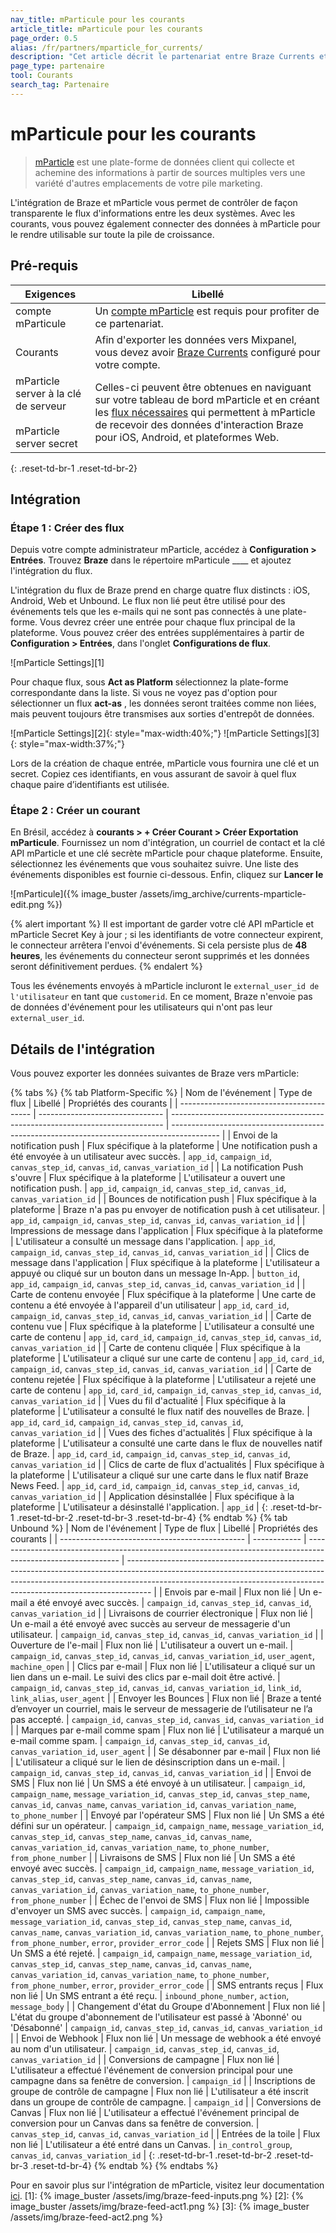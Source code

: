 ```yaml
---
nav_title: mParticule pour les courants
article_title: mParticule pour les courants
page_order: 0.5
alias: /fr/partners/mparticle_for_currents/
description: "Cet article décrit le partenariat entre Braze Currents et mParticle, une plateforme de données client qui collecte et achemine des informations entre les sources dans votre pile de marketing."
page_type: partenaire
tool: Courants
search_tag: Partenaire
---
```


# mParticule pour les courants

> [mParticle](https://www.mparticle.com) est une plate-forme de données client qui collecte et achemine des informations à partir de sources multiples vers une variété d'autres emplacements de votre pile marketing.

L'intégration de Braze et mParticle vous permet de contrôler de façon transparente le flux d'informations entre les deux systèmes. Avec les courants, vous pouvez également connecter des données à mParticle pour le rendre utilisable sur toute la pile de croissance.

## Pré-requis

| Exigences                                                                       | Libellé                                                                                                                                                                                                                                                  |
| ------------------------------------------------------------------------------- | -------------------------------------------------------------------------------------------------------------------------------------------------------------------------------------------------------------------------------------------------------- |
| compte mParticule                                                               | Un [compte mParticle](https://app.mparticle.com/login) est requis pour profiter de ce partenariat.                                                                                                                                                       |
| Courants                                                                        | Afin d'exporter les données vers Mixpanel, vous devez avoir [Braze Currents]({{site.baseurl}}/user_guide/data_and_analytics/braze_currents/#access-currents) configuré pour votre compte.                                                                |
| mParticle server à la clé de serveur<br><br>mParticle server secret | Celles-ci peuvent être obtenues en naviguant sur votre tableau de bord mParticle et en créant les [flux nécessaires](#step-1-create-feeds) qui permettent à mParticle de recevoir des données d'interaction Braze pour iOS, Android, et plateformes Web. |
{: .reset-td-br-1 .reset-td-br-2}

## Intégration

### Étape 1 : Créer des flux

Depuis votre compte administrateur mParticle, accédez à __Configuration > Entrées__. Trouvez __Braze__ dans le répertoire mParticule ____ et ajoutez l'intégration du flux.

L'intégration du flux de Braze prend en charge quatre flux distincts : iOS, Android, Web et Unbound. Le flux non lié peut être utilisé pour des événements tels que les e-mails qui ne sont pas connectés à une plate-forme. Vous devrez créer une entrée pour chaque flux principal de la plateforme. Vous pouvez créer des entrées supplémentaires à partir de __Configuration > Entrées__, dans l'onglet __Configurations de flux__.

!\[mParticle Settings\]\[1\]

Pour chaque flux, sous __Act as Platform__ sélectionnez la plate-forme correspondante dans la liste. Si vous ne voyez pas d'option pour sélectionner un flux __act-as__ , les données seront traitées comme non liées, mais peuvent toujours être transmises aux sorties d'entrepôt de données.

!\[mParticle Settings\]\[2\]{: style="max-width:40%;"} !\[mParticle Settings\]\[3\]{: style="max-width:37%;"}

Lors de la création de chaque entrée, mParticle vous fournira une clé et un secret. Copiez ces identifiants, en vous assurant de savoir à quel flux chaque paire d’identifiants est utilisée.

### Étape 2 : Créer un courant

En Brésil, accédez à **courants > + Créer Courant > Créer Exportation mParticule**. Fournissez un nom d'intégration, un courriel de contact et la clé API mParticle et une clé secrète mParticle pour chaque plateforme. Ensuite, sélectionnez les événements que vous souhaitez suivre. Une liste des événements disponibles est fournie ci-dessous. Enfin, cliquez sur **Lancer le**

![mParticule]({% image_buster /assets/img_archive/currents-mparticle-edit.png %})

{% alert important %}
Il est important de garder votre clé API mParticle et mParticle Secret Key à jour ; si les identifiants de votre connecteur expirent, le connecteur arrêtera l'envoi d'événements. Si cela persiste plus de **48 heures**, les événements du connecteur seront supprimés et les données seront définitivement perdues.
{% endalert %}

Tous les événements envoyés à mParticle incluront le `external_user_id de l'utilisateur` en tant que `customerid`. En ce moment, Braze n'envoie pas de données d'événement pour les utilisateurs qui n'ont pas leur `external_user_id`.

## Détails de l'intégration

Vous pouvez exporter les données suivantes de Braze vers mParticle:

{% tabs %}
{% tab Platform-Specific %}
| Nom de l'événement                        | Type de flux                    | Libellé                                                                      | Propriétés des courants                                                                    |
| ----------------------------------------- | ------------------------------- | ---------------------------------------------------------------------------- | ------------------------------------------------------------------------------------------ |
| Envoi de la notification push             | Flux spécifique à la plateforme | Une notification push a été envoyée à un utilisateur avec succès.            | `app_id`, `campaign_id`, `canvas_step_id`, `canvas_id`, `canvas_variation_id`              |
| La notification Push s'ouvre              | Flux spécifique à la plateforme | L'utilisateur a ouvert une notification push.                                | `app_id`, `campaign_id`, `canvas_step_id`, `canvas_id`, `canvas_variation_id`              |
| Bounces de notification push              | Flux spécifique à la plateforme | Braze n'a pas pu envoyer de notification push à cet utilisateur.             | `app_id`, `campaign_id`, `canvas_step_id`, `canvas_id`, `canvas_variation_id`              |
| Impressions de message dans l'application | Flux spécifique à la plateforme | L'utilisateur a consulté un message dans l'application.                      | `app_id`, `campaign_id`, `canvas_step_id`, `canvas_id`, `canvas_variation_id`              |
| Clics de message dans l'application       | Flux spécifique à la plateforme | L'utilisateur a appuyé ou cliqué sur un bouton dans un message In-App.       | `button_id`, `app_id`, `campaign_id`, `canvas_step_id`, `canvas_id`, `canvas_variation_id` |
| Carte de contenu envoyée                  | Flux spécifique à la plateforme | Une carte de contenu a été envoyée à l'appareil d'un utilisateur             | `app_id`, `card_id`, `campaign_id`, `canvas_step_id`, `canvas_id`, `canvas_variation_id`   |
| Carte de contenu vue                      | Flux spécifique à la plateforme | L'utilisateur a consulté une carte de contenu                                | `app_id`, `card_id`, `campaign_id`, `canvas_step_id`, `canvas_id`, `canvas_variation_id`   |
| Carte de contenu cliquée                  | Flux spécifique à la plateforme | L'utilisateur a cliqué sur une carte de contenu                              | `app_id`, `card_id`, `campaign_id`, `canvas_step_id`, `canvas_id`, `canvas_variation_id`   |
| Carte de contenu rejetée                  | Flux spécifique à la plateforme | L'utilisateur a rejeté une carte de contenu                                  | `app_id`, `card_id`, `campaign_id`, `canvas_step_id`, `canvas_id`, `canvas_variation_id`   |
| Vues du fil d'actualité                   | Flux spécifique à la plateforme | L'utilisateur a consulté le flux natif des nouvelles de Braze.               | `app_id`, `card_id`, `campaign_id`, `canvas_step_id`, `canvas_id`, `canvas_variation_id`   |
| Vues des fiches d'actualités              | Flux spécifique à la plateforme | L'utilisateur a consulté une carte dans le flux de nouvelles natif de Braze. | `app_id`, `card_id`, `campaign_id`, `canvas_step_id`, `canvas_id`, `canvas_variation_id`   |
| Clics de carte de flux d'actualités       | Flux spécifique à la plateforme | L'utilisateur a cliqué sur une carte dans le flux natif Braze News Feed.     | `app_id`, `card_id`, `campaign_id`, `canvas_step_id`, `canvas_id`, `canvas_variation_id`   |
| Application désinstallée                  | Flux spécifique à la plateforme | L'utilisateur a désinstallé l'application.                                   | `app_id`                                                                                   |
{: .reset-td-br-1 .reset-td-br-2 .reset-td-br-3  .reset-td-br-4}
{% endtab %}
{% tab Unbound %}
| Nom de l'événement                             | Type de flux | Libellé                                                                                                       | Propriétés des courants                                                                                                                                                                                                                          |
| ---------------------------------------------- | ------------ | ------------------------------------------------------------------------------------------------------------- | ------------------------------------------------------------------------------------------------------------------------------------------------------------------------------------------------------------------------------------------------ |
| Envois par e-mail                              | Flux non lié | Un e-mail a été envoyé avec succès.                                                                           | `campaign_id`, `canvas_step_id`, `canvas_id`, `canvas_variation_id`                                                                                                                                                                              |
| Livraisons de courrier électronique            | Flux non lié | Un e-mail a été envoyé avec succès au serveur de messagerie d'un utilisateur.                                 | `campaign_id`, `canvas_step_id`, `canvas_id`, `canvas_variation_id`                                                                                                                                                                              |
| Ouverture de l'e-mail                          | Flux non lié | L'utilisateur a ouvert un e-mail.                                                                             | `campaign_id`, `canvas_step_id`, `canvas_id`, `canvas_variation_id`, `user_agent`, `machine_open`                                                                                                                                                |
| Clics par e-mail                               | Flux non lié | L'utilisateur a cliqué sur un lien dans un e-mail. Le suivi des clics par e-mail doit être activé.            | `campaign_id`, `canvas_step_id`, `canvas_id`, `canvas_variation_id`, `link_id`, `link_alias`, `user_agent`                                                                                                                                       |
| Envoyer les Bounces                            | Flux non lié | Braze a tenté d’envoyer un courriel, mais le serveur de messagerie de l’utilisateur ne l’a pas accepté.       | `campaign_id`, `canvas_step_id`, `canvas_id`, `canvas_variation_id`                                                                                                                                                                              |
| Marques par e-mail comme spam                  | Flux non lié | L'utilisateur a marqué un e-mail comme spam.                                                                  | `campaign_id`, `canvas_step_id`, `canvas_id`, `canvas_variation_id`, `user_agent`                                                                                                                                                                |
| Se désabonner par e-mail                       | Flux non lié | L'utilisateur a cliqué sur le lien de désinscription dans un e-mail.                                          | `campaign_id`, `canvas_step_id`, `canvas_id`, `canvas_variation_id`                                                                                                                                                                              |
| Envoi de SMS                                   | Flux non lié | Un SMS a été envoyé à un utilisateur.                                                                         | `campaign_id`, `campaign_name`, `message_variation_id`, `canvas_step_id`, `canvas_step_name`, `canvas_id`, `canvas_name`, `canvas_variation_id`, `canvas_variation_name`, `to_phone_number`                                                      |
| Envoyé par l'opérateur SMS                     | Flux non lié | Un SMS a été défini sur un opérateur.                                                                         | `campaign_id`, `campaign_name`, `message_variation_id`, `canvas_step_id`, `canvas_step_name`, `canvas_id`, `canvas_name`, `canvas_variation_id`, `canvas_variation_name`, `to_phone_number`, `from_phone_number`                                 |
| Livraisons de SMS                              | Flux non lié | Un SMS a été envoyé avec succès.                                                                              | `campaign_id`, `campaign_name`, `message_variation_id`, `canvas_step_id`, `canvas_step_name`, `canvas_id`, `canvas_name`, `canvas_variation_id`, `canvas_variation_name`, `to_phone_number`, `from_phone_number`                                 |
| Échec de l'envoi de SMS                        | Flux non lié | Impossible d'envoyer un SMS avec succès.                                                                      | `campaign_id`, `campaign_name`, `message_variation_id`, `canvas_step_id`, `canvas_step_name`, `canvas_id`, `canvas_name`, `canvas_variation_id`, `canvas_variation_name`, `to_phone_number`, `from_phone_number`, `error`, `provider_error_code` |
| Rejets SMS                                     | Flux non lié | Un SMS a été rejeté.                                                                                          | `campaign_id`, `campaign_name`, `message_variation_id`, `canvas_step_id`, `canvas_step_name`, `canvas_id`, `canvas_name`, `canvas_variation_id`, `canvas_variation_name`, `to_phone_number`, `from_phone_number`, `error`, `provider_error_code` |
| SMS entrants reçus                             | Flux non lié | Un SMS entrant a été reçu.                                                                                    | `inbound_phone_number`, `action`, `message_body`                                                                                                                                                                                                 |
| Changement d'état du Groupe d'Abonnement       | Flux non lié | L'état du groupe d'abonnement de l'utilisateur est passé à 'Abonné' ou 'Désabonné'                            | `campaign_id`, `canvas_step_id`, `canvas_id`, `canvas_variation_id`                                                                                                                                                                              |
| Envoi de Webhook                               | Flux non lié | Un message de webhook a été envoyé au nom d'un utilisateur.                                                   | `campaign_id`, `canvas_step_id`, `canvas_id`, `canvas_variation_id`                                                                                                                                                                              |
| Conversions de campagne                        | Flux non lié | L'utilisateur a effectué l'événement de conversion principal pour une campagne dans sa fenêtre de conversion. | `campaign_id`                                                                                                                                                                                                                                    |
| Inscriptions de groupe de contrôle de campagne | Flux non lié | L'utilisateur a été inscrit dans un groupe de contrôle de campagne.                                           | `campaign_id`                                                                                                                                                                                                                                    |
| Conversions de Canvas                          | Flux non lié | L'utilisateur a effectué l'événement principal de conversion pour un Canvas dans sa fenêtre de conversion.    | `canvas_step_id`, `canvas_id`, `canvas_variation_id`                                                                                                                                                                                             |
| Entrées de la toile                            | Flux non lié | L'utilisateur a été entré dans un Canvas.                                                                     | `in_control_group`, `canvas_id`, `canvas_variation_id`                                                                                                                                                                                           |
{: .reset-td-br-1 .reset-td-br-2 .reset-td-br-3  .reset-td-br-4}
{% endtab %}
{% endtabs %}

Pour en savoir plus sur l'intégration de mParticle, visitez leur documentation [ici](http://docs.mparticle.com/integrations/braze/feed).
[1]: {% image_buster /assets/img/braze-feed-inputs.png %} [2]: {% image_buster /assets/img/braze-feed-act1.png %} [3]: {% image_buster /assets/img/braze-feed-act2.png %}
